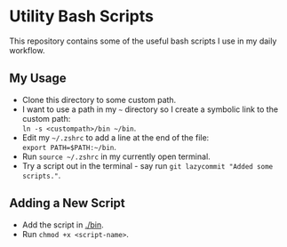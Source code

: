 # Utility Bash Scripts
This repository contains some of the useful bash scripts I use in my daily workflow.

## My Usage
- Clone this directory to some custom path.
- I want to use a path in my `~` directory so I create a symbolic link to the custom path:  
    `ln -s <custompath>/bin ~/bin`.
- Edit my `~/.zshrc` to add a line at the end of the file:      
    `export PATH=$PATH:~/bin`.
- Run `source ~/.zshrc` in my currently open terminal.
- Try a script out in the terminal - say run `git lazycommit "Added some scripts."`.


## Adding a New Script
- Add the script in [./bin](./bin).
- Run `chmod +x <script-name>`.
